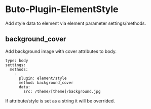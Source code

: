 # Buto-Plugin-ElementStyle
Add style data to element via element parameter settings/methods.

## background_cover
Add background image with cover attributes to body.
```
type: body
settings:
  methods:
    -
      plugin: element/style
      method: background_cover
      data:
        src: /theme/[theme]/background.jpg
```
If attribute/style is set as a string it will be overrided.
